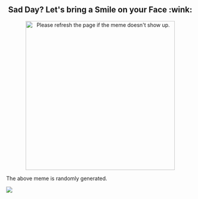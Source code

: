<h2 align="center">Sad Day? Let's bring a Smile on your Face :wink:</h2>
<p align="center">
<img src='https://random-memer.herokuapp.com/' title="Meme" alt="Please refresh the page if the meme doesn't show up." height="400">
</p>

The above meme is randomly generated.



![](https://komarev.com/ghpvc/?username=tymsai&color=blueviolet&style=plastic&label=VIEWS)
